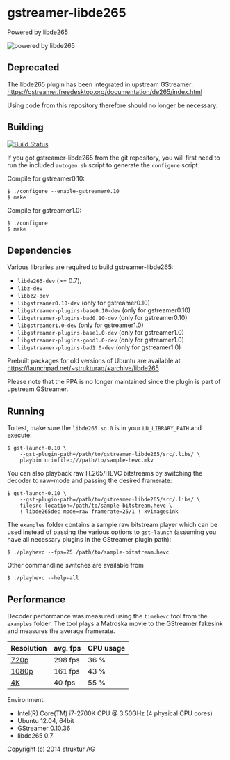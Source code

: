 # gstreamer-libde265

Powered by libde265

![powered by libde265](doc/libde265.png)

## Deprecated

The libde265 plugin has been integrated in upstream GStreamer:
https://gstreamer.freedesktop.org/documentation/de265/index.html

Using code from this repository therefore should no longer be necessary.

## Building

[![Build Status](https://travis-ci.org/strukturag/gstreamer-libde265.png?branch=master)](https://travis-ci.org/strukturag/gstreamer-libde265)

If you got gstreamer-libde265 from the git repository, you will first
need to run the included `autogen.sh` script to generate the `configure`
script.

Compile for gstreamer0.10:

    $ ./configure --enable-gstreamer0.10
    $ make

Compile for gstreamer1.0:

    $ ./configure
    $ make

## Dependencies

Various libraries are required to build gstreamer-libde265:
- `libde265-dev` (>= 0.7),
- `libz-dev`
- `libbz2-dev`
- `libgstreamer0.10-dev` (only for gstreamer0.10)
- `libgstreamer-plugins-base0.10-dev` (only for gstreamer0.10)
- `libgstreamer-plugins-bad0.10-dev` (only for gstreamer0.10)
- `libgstreamer1.0-dev` (only for gstreamer1.0)
- `libgstreamer-plugins-base1.0-dev` (only for gstreamer1.0)
- `libgstreamer-plugins-good1.0-dev` (only for gstreamer1.0)
- `libgstreamer-plugins-bad1.0-dev` (only for gstreamer1.0)

Prebuilt packages for old versions of Ubuntu are available at
https://launchpad.net/~strukturag/+archive/libde265

Please note that the PPA is no longer maintained since the plugin is part of
upstream GStreamer.

## Running

To test, make sure the `libde265.so.0` is in your `LD_LIBRARY_PATH` and
execute:

    $ gst-launch-0.10 \
        --gst-plugin-path=/path/to/gstreamer-libde265/src/.libs/ \
        playbin uri=file:///path/to/sample-hevc.mkv

You can also playback raw H.265/HEVC  bitstreams by switching the decoder
to raw-mode and passing the desired framerate:

    $ gst-launch-0.10 \
        --gst-plugin-path=/path/to/gstreamer-libde265/src/.libs/ \
        filesrc location=/path/to/sample-bitstream.hevc \
        ! libde265dec mode=raw framerate=25/1 ! xvimagesink

The `examples` folder contains a sample raw bitstream player which can
be used instead of passing the various options to `gst-launch` (assuming
you have all necessary plugins in the GStreamer plugin path):

    $ ./playhevc --fps=25 /path/to/sample-bitstream.hevc

Other commandline switches are available from

    $ ./playhevc --help-all

## Performance

Decoder performance was measured using the `timehevc` tool from the `examples`
folder. The tool plays a Matroska movie to the GStreamer fakesink and measures
the average framerate.

| Resolution        | avg. fps | CPU usage |
| ----------------- | -------- | --------- |
| [720p][1]         |  298 fps |      36 % |
| [1080p][2]        |  161 fps |      43 % |
| [4K][3]           |   40 fps |      55 % |

Environment:
- Intel(R) Core(TM) i7-2700K CPU @ 3.50GHz (4 physical CPU cores)
- Ubuntu 12.04, 64bit
- GStreamer 0.10.36
- libde265 0.7

[1]: http://trailers.divx.com/hevc/TearsOfSteel_720p_24fps_27qp_831kbps_720p_GPSNR_41.65_HM11_2aud_7subs.mkv
[2]: http://trailers.divx.com/hevc/TearsOfSteel_1080p_24fps_27qp_1474kbps_GPSNR_42.29_HM11_2aud_7subs.mkv
[3]: http://trailers.divx.com/hevc/TearsOfSteel_4K_24fps_9500kbps_2aud_9subs.mkv

Copyright (c) 2014 struktur AG
